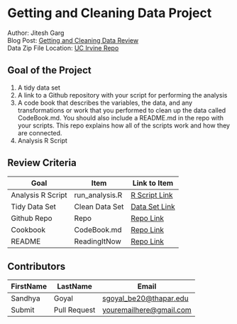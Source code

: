 # Getting and Cleaning Data Project
Author: Jitesh Garg <br />
Blog Post: [Getting and Cleaning Data Review](https://medium.com/@GalarnykMichael/review-course-1-the-data-scientists-toolbox-jhu-coursera-4d7459458821#.5jpg133ln "Click to go to Repo") <br />
Data Zip File Location: [UC Irvine Repo](https://d396qusza40orc.cloudfront.net/getdata%2Fprojectfiles%2FUCI%20HAR%20Dataset.zip "Clicking will download the data")

## Goal of the Project
1. A tidy data set 
2. A link to a Github repository with your script for performing the analysis 
3. A code book that describes the variables, the data, and any transformations or work that you performed to clean up the data called CodeBook.md. You should also include a README.md in the repo with your scripts. This repo explains how all of the scripts work and how they are connected.
4. Analysis R Script

## Review Criteria

Goal | Item | Link to Item
--- | --- | ---
Analysis R Script |  run_analysis.R |  [R Script Link](https://github.com/ngarg2k2/getting.and.cleaning_data/blob/main/run_analysis.R "run_analysis.R")
Tidy Data Set |  Clean Data Set |  [Data Set Link](https://github.com/ngarg2k2/getting.and.cleaning_data/blob/main/data/tidyData.txt  "tidyData.txt")
Github Repo | Repo |  [Repo Link](https://github.com/ngarg2k2/getting.and.cleaning_data  "Click to go to Repo")
Cookbook | CodeBook.md |  [Repo Link](https://github.com/ngarg2k2/getting.and.cleaning_data/blob/main/CodeBook.md  "CodeBook.md")
README | ReadingItNow |  [Repo Link](https://github.com/ngarg2k2/getting.and.cleaning_data/blob/main/README.md  "README.md")

## Contributors

FirstName | LastName | Email
--- | --- | ---
Sandhya |  Goyal |  <sgoyal_be20@thapar.edu>
Submit |  Pull Request | <youremailhere@gmail.com>
